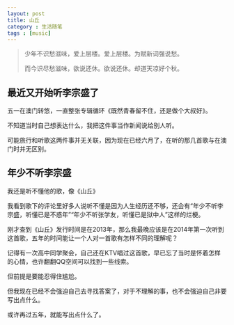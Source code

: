 ```yaml
---
layout: post
title: 山丘
category : 生活随笔
tags : [music]
---
```

>少年不识愁滋味，爱上层楼。爱上层楼。为赋新词强说愁。
>
>而今识尽愁滋味，欲说还休。欲说还休。却道天凉好个秋。

## 最近又开始听李宗盛了
五一在澳门转悠，一直整张专辑循环《既然青春留不住，还是做个大叔好》。

不知道当时自己想表达什么，我把这件事当作新闻说给别人听。

可能旅行和听歌这两件事并无关联，因为现在已经六月了，在听的那几首歌与在澳门时并无区别。

## 年少不听李宗盛
我还是听不懂他的歌，像《山丘》

我看到歌下的评论里好多人说听不懂是因为人生经历还不够，还会有“年少不听李宗盛，听懂已是不惑年”“年少不听张学友，听懂已是狱中人”这样的烂梗。

刚才查到《山丘》发行时间是在2013年，那么我最晚应该是在2014年第一次听到这首歌，五年的时间能让一个人对一首歌有怎样不同的理解呢？

记得有一次高中同学聚会，自己还在KTV唱过这首歌，早已忘了当时是怀着怎样的心情，也许翻翻QQ空间可以找到一些线索。

但前提是要能忍得住尴尬。

但我现在已经不会强迫自己去寻找答案了，对于不理解的事，也不会强迫自己非要写出点什么。

或许再过五年，就能写出点什么了。
